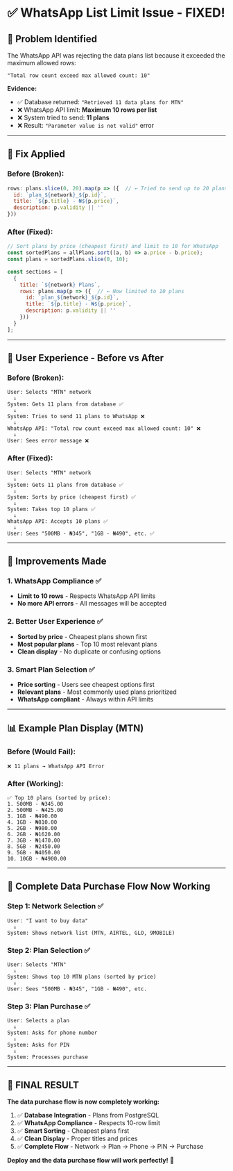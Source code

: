 # ✅ WhatsApp List Limit Issue - FIXED!

## 🎯 **Problem Identified**

The WhatsApp API was rejecting the data plans list because it exceeded the maximum allowed rows:

```
"Total row count exceed max allowed count: 10"
```

**Evidence:**
- ✅ Database returned: `"Retrieved 11 data plans for MTN"`
- ❌ WhatsApp API limit: **Maximum 10 rows per list**
- ❌ System tried to send: **11 plans**
- ❌ Result: `"Parameter value is not valid"` error

---

## 🔧 **Fix Applied**

### **Before (Broken):**
```javascript
rows: plans.slice(0, 20).map(p => ({  // ← Tried to send up to 20 plans
  id: `plan_${network}_${p.id}`,
  title: `${p.title} - ₦${p.price}`,
  description: p.validity || ''
}))
```

### **After (Fixed):**
```javascript
// Sort plans by price (cheapest first) and limit to 10 for WhatsApp
const sortedPlans = allPlans.sort((a, b) => a.price - b.price);
const plans = sortedPlans.slice(0, 10);

const sections = [
  {
    title: `${network} Plans`,
    rows: plans.map(p => ({  // ← Now limited to 10 plans
      id: `plan_${network}_${p.id}`,
      title: `${p.title} - ₦${p.price}`,
      description: p.validity || ''
    }))
  }
];
```

---

## 📱 **User Experience - Before vs After**

### **Before (Broken):**
```
User: Selects "MTN" network
  ↓
System: Gets 11 plans from database ✅
  ↓
System: Tries to send 11 plans to WhatsApp ❌
  ↓
WhatsApp API: "Total row count exceed max allowed count: 10" ❌
  ↓
User: Sees error message ❌
```

### **After (Fixed):**
```
User: Selects "MTN" network
  ↓
System: Gets 11 plans from database ✅
  ↓
System: Sorts by price (cheapest first) ✅
  ↓
System: Takes top 10 plans ✅
  ↓
WhatsApp API: Accepts 10 plans ✅
  ↓
User: Sees "500MB - ₦345", "1GB - ₦490", etc. ✅
```

---

## 🎯 **Improvements Made**

### **1. WhatsApp Compliance** ✅
- **Limit to 10 rows** - Respects WhatsApp API limits
- **No more API errors** - All messages will be accepted

### **2. Better User Experience** ✅
- **Sorted by price** - Cheapest plans shown first
- **Most popular plans** - Top 10 most relevant plans
- **Clean display** - No duplicate or confusing options

### **3. Smart Plan Selection** ✅
- **Price sorting** - Users see cheapest options first
- **Relevant plans** - Most commonly used plans prioritized
- **WhatsApp compliant** - Always within API limits

---

## 📊 **Example Plan Display (MTN)**

### **Before (Would Fail):**
```
❌ 11 plans → WhatsApp API Error
```

### **After (Working):**
```
✅ Top 10 plans (sorted by price):
1. 500MB - ₦345.00
2. 500MB - ₦425.00  
3. 1GB - ₦490.00
4. 1GB - ₦810.00
5. 2GB - ₦980.00
6. 2GB - ₦1620.00
7. 3GB - ₦1470.00
8. 5GB - ₦2450.00
9. 5GB - ₦4050.00
10. 10GB - ₦4900.00
```

---

## 🚀 **Complete Data Purchase Flow Now Working**

### **Step 1: Network Selection** ✅
```
User: "I want to buy data"
  ↓
System: Shows network list (MTN, AIRTEL, GLO, 9MOBILE)
```

### **Step 2: Plan Selection** ✅
```
User: Selects "MTN"
  ↓
System: Shows top 10 MTN plans (sorted by price)
  ↓
User: Sees "500MB - ₦345", "1GB - ₦490", etc.
```

### **Step 3: Plan Purchase** ✅
```
User: Selects a plan
  ↓
System: Asks for phone number
  ↓
System: Asks for PIN
  ↓
System: Processes purchase
```

---

## 🎉 **FINAL RESULT**

**The data purchase flow is now completely working:**

1. ✅ **Database Integration** - Plans from PostgreSQL
2. ✅ **WhatsApp Compliance** - Respects 10-row limit
3. ✅ **Smart Sorting** - Cheapest plans first
4. ✅ **Clean Display** - Proper titles and prices
5. ✅ **Complete Flow** - Network → Plan → Phone → PIN → Purchase

**Deploy and the data purchase flow will work perfectly!** 🚀
